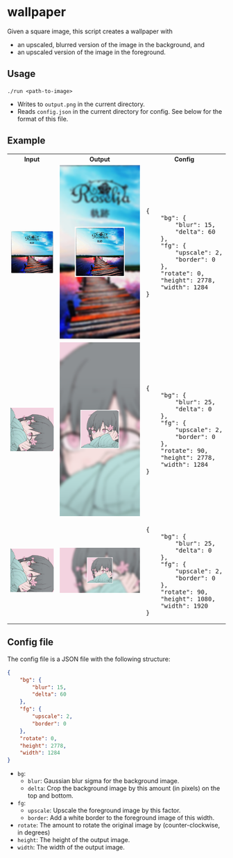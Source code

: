 # wallpaper

Given a square image, this script creates a wallpaper with
- an upscaled, blurred version of the image in the background, and
- an upscaled version of the image in the foreground.

## Usage

`./run <path-to-image>`

- Writes to `output.png` in the current directory.
- Reads `config.json` in the current directory for config. See below for the format of this file.

## Example

<table>
    <tr>
        <th>Input</th>
        <th>Output</th>
        <th>Config</th>
    </tr>
    <tr>
        <td align="center"><img src="images/kiseki.png" width="200px"/></td>
        <td align="center"><img src="images/kiseki_wallpaper.png" width="200px"/></td>
        <td><pre>
{
    "bg": {
        "blur": 15,
        "delta": 60
    },
    "fg": {
        "upscale": 2,
        "border": 0
    },
    "rotate": 0,
    "height": 2778,
    "width": 1284
}</pre></td>
    </tr>
    <tr>
        <td align="center"><img src="images/kyu-kurarin.jpeg" width="200px"/></td>
        <td align="center"><img src="images/kyu-kurarin_wallpaper_portrait.png" width="200px"/></td>
        <td><pre>
{
    "bg": {
        "blur": 25,
        "delta": 0
    },
    "fg": {
        "upscale": 2,
        "border": 0
    },
    "rotate": 90,
    "height": 2778,
    "width": 1284
}</pre></td>
    </tr>
    <tr>
        <td align="center"><img src="images/kyu-kurarin.jpeg" width="200px"/></td>
        <td align="center"><img src="images/kyu-kurarin_wallpaper_landscape.png" width="400px"/></td>
        <td><pre>
{
    "bg": {
        "blur": 25,
        "delta": 0
    },
    "fg": {
        "upscale": 2,
        "border": 0
    },
    "rotate": 90,
    "height": 1080,
    "width": 1920
}</pre></td>
    </tr>
</table>

## Config file

The config file is a JSON file with the following structure:

```json
{
    "bg": {
        "blur": 15,
        "delta": 60
    },
    "fg": {
        "upscale": 2,
        "border": 0
    },
    "rotate": 0,
    "height": 2778,
    "width": 1284
}
```

- `bg`:
    - `blur`: Gaussian blur sigma for the background image.
    - `delta`: Crop the background image by this amount (in pixels) on the top and bottom.
- `fg`:
    - `upscale`: Upscale the foreground image by this factor.
    - `border`: Add a white border to the foreground image of this width.
- `rotate`: The amount to rotate the original image by (counter-clockwise, in degrees)
- `height`: The height of the output image.
- `width`: The width of the output image.
